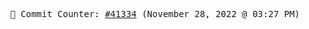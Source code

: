 <p align="center">
    <samp>
        📮 Commit Counter: <a href="https://github.com/Javascript-void0/Javascript-void0/commits/main">#41334</a> (November 28, 2022 @ 03:27 PM)
    </samp>
</p>